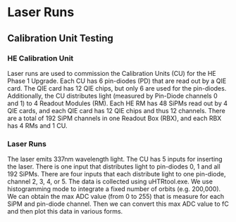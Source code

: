 # Laser Runs

## Calibration Unit Testing

### HE Calibration Unit
Laser runs are used to commission the Calibration Units (CU) for the HE Phase 1 Upgrade.
Each CU has 6 pin-diodes (PD) that are read out by a QIE card. The QIE card has 12 QIE chips, but only 6 are used for the pin-diodes.
Additionally, the CU distributes light (measured by Pin-Diode channels 0 and 1) to 4 Readout Modules (RM).
Each HE RM has 48 SiPMs read out by 4 QIE cards, and each QIE card has 12 QIE chips and thus 12 channels.
There are a total of 192 SiPM channels in one Readout Box (RBX), and each RBX has 4 RMs and 1 CU.

### Laser Runs
The laser emits 337nm wavelength light. The CU has 5 inputs for inserting the laser.
There is one input that distributes light to pin-diodes 0, 1 and all 192 SiPMs.
There are four inputs that each distribute light to one pin-diode, channel 2, 3, 4, or 5.
The data is collected using uHTRtool.exe. We use histogramming mode to integrate a fixed number of orbits (e.g. 200,000).
We can obtain the max ADC value (from 0 to 255) that is measure for each SiPM and pin-diode channel.
Then we can convert this max ADC value to fC and then plot this data in various forms.

